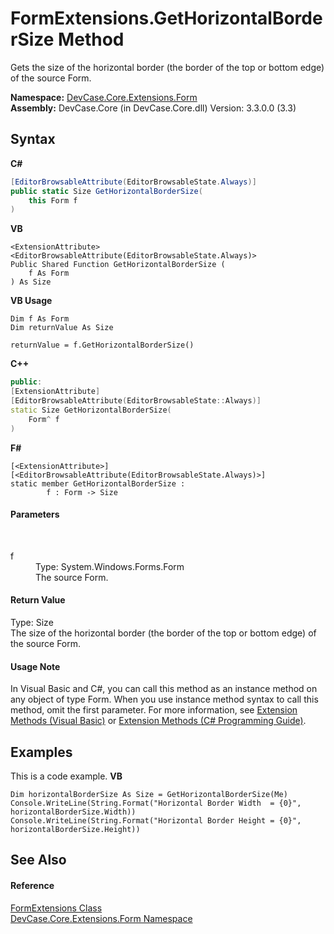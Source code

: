 # FormExtensions.GetHorizontalBorderSize Method 
 

Gets the size of the horizontal border (the border of the top or bottom edge) of the source Form.

**Namespace:**&nbsp;<a href="N_DevCase_Core_Extensions_Form">DevCase.Core.Extensions.Form</a><br />**Assembly:**&nbsp;DevCase.Core (in DevCase.Core.dll) Version: 3.3.0.0 (3.3)

## Syntax

**C#**<br />
``` C#
[EditorBrowsableAttribute(EditorBrowsableState.Always)]
public static Size GetHorizontalBorderSize(
	this Form f
)
```

**VB**<br />
``` VB
<ExtensionAttribute>
<EditorBrowsableAttribute(EditorBrowsableState.Always)>
Public Shared Function GetHorizontalBorderSize ( 
	f As Form
) As Size
```

**VB Usage**<br />
``` VB Usage
Dim f As Form
Dim returnValue As Size

returnValue = f.GetHorizontalBorderSize()
```

**C++**<br />
``` C++
public:
[ExtensionAttribute]
[EditorBrowsableAttribute(EditorBrowsableState::Always)]
static Size GetHorizontalBorderSize(
	Form^ f
)
```

**F#**<br />
``` F#
[<ExtensionAttribute>]
[<EditorBrowsableAttribute(EditorBrowsableState.Always)>]
static member GetHorizontalBorderSize : 
        f : Form -> Size 

```


#### Parameters
&nbsp;<dl><dt>f</dt><dd>Type: System.Windows.Forms.Form<br />The source Form.</dd></dl>

#### Return Value
Type: Size<br />The size of the horizontal border (the border of the top or bottom edge) of the source Form.

#### Usage Note
In Visual Basic and C#, you can call this method as an instance method on any object of type Form. When you use instance method syntax to call this method, omit the first parameter. For more information, see <a href="https://docs.microsoft.com/dotnet/visual-basic/programming-guide/language-features/procedures/extension-methods">Extension Methods (Visual Basic)</a> or <a href="https://docs.microsoft.com/dotnet/csharp/programming-guide/classes-and-structs/extension-methods">Extension Methods (C# Programming Guide)</a>.

## Examples
This is a code example. 
**VB**<br />
``` VB
Dim horizontalBorderSize As Size = GetHorizontalBorderSize(Me)
Console.WriteLine(String.Format("Horizontal Border Width  = {0}", horizontalBorderSize.Width))
Console.WriteLine(String.Format("Horizontal Border Height = {0}", horizontalBorderSize.Height))
```


## See Also


#### Reference
<a href="T_DevCase_Core_Extensions_Form_FormExtensions">FormExtensions Class</a><br /><a href="N_DevCase_Core_Extensions_Form">DevCase.Core.Extensions.Form Namespace</a><br />
